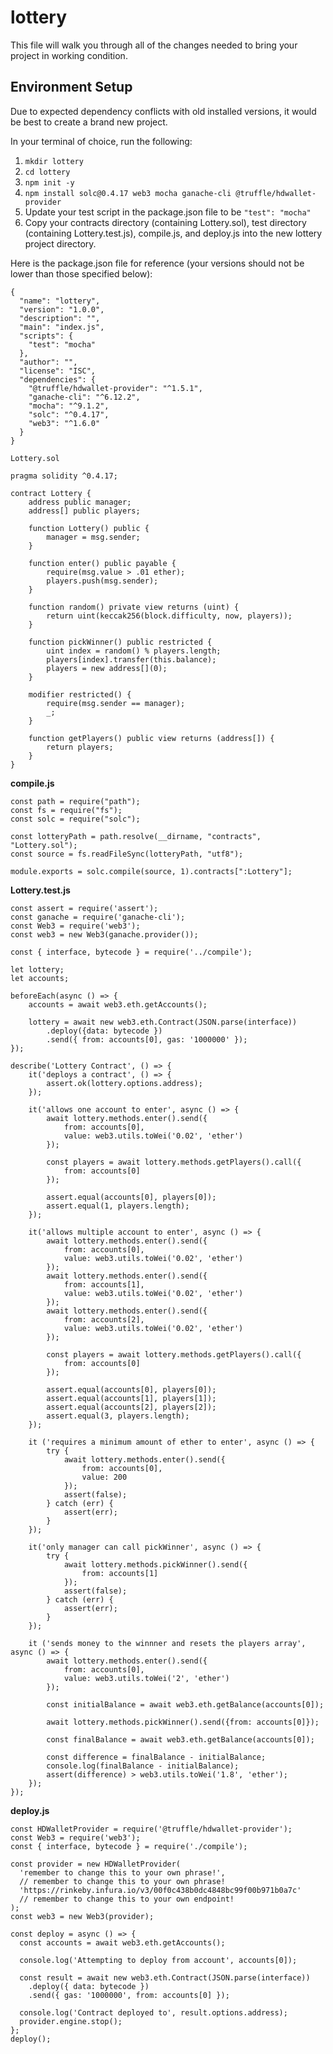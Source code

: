 # lottery

This file will walk you through all of the changes needed to bring your project in working condition.

##  Environment Setup

Due to expected dependency conflicts with old installed versions, it would be best to create a brand new project.

In your terminal of choice, run the following:

1.  ```mkdir lottery```
1.  ```cd lottery```
1.  ```npm init -y```
1.  ```npm install solc@0.4.17 web3 mocha ganache-cli @truffle/hdwallet-provider```
1.  Update your test script in the package.json file to be ```"test": "mocha"```
1.  Copy your contracts directory (containing Lottery.sol), test directory (containing Lottery.test.js), compile.js, and deploy.js into the new lottery project directory.

Here is the package.json file for reference (your versions should not be lower than those specified below):

```
{
  "name": "lottery",
  "version": "1.0.0",
  "description": "",
  "main": "index.js",
  "scripts": {
    "test": "mocha"
  },
  "author": "",
  "license": "ISC",
  "dependencies": {
    "@truffle/hdwallet-provider": "^1.5.1",
    "ganache-cli": "^6.12.2",
    "mocha": "^9.1.2",
    "solc": "^0.4.17",
    "web3": "^1.6.0"
  }
}
```

`Lottery.sol`
```
pragma solidity ^0.4.17;

contract Lottery {
    address public manager;
    address[] public players;
    
    function Lottery() public {
        manager = msg.sender;
    }
    
    function enter() public payable {
        require(msg.value > .01 ether);
        players.push(msg.sender);
    }
    
    function random() private view returns (uint) {
        return uint(keccak256(block.difficulty, now, players));
    }
    
    function pickWinner() public restricted {
        uint index = random() % players.length;
        players[index].transfer(this.balance);
        players = new address[](0);
    }
    
    modifier restricted() {
        require(msg.sender == manager);
        _;
    }
    
    function getPlayers() public view returns (address[]) {
        return players;
    }
}   
```

**compile.js**
```
const path = require("path");
const fs = require("fs");
const solc = require("solc");

const lotteryPath = path.resolve(__dirname, "contracts", "Lottery.sol");
const source = fs.readFileSync(lotteryPath, "utf8");

module.exports = solc.compile(source, 1).contracts[":Lottery"];
```

**Lottery.test.js**

```
const assert = require('assert');
const ganache = require('ganache-cli');
const Web3 = require('web3');
const web3 = new Web3(ganache.provider());

const { interface, bytecode } = require('../compile');

let lottery;
let accounts;

beforeEach(async () => {
    accounts = await web3.eth.getAccounts();

    lottery = await new web3.eth.Contract(JSON.parse(interface))
        .deploy({data: bytecode })
        .send({ from: accounts[0], gas: '1000000' });
});

describe('Lottery Contract', () => {
    it('deploys a contract', () => {
        assert.ok(lottery.options.address);    
    });  
    
    it('allows one account to enter', async () => {
        await lottery.methods.enter().send({
            from: accounts[0],
            value: web3.utils.toWei('0.02', 'ether')
        });

        const players = await lottery.methods.getPlayers().call({
            from: accounts[0]
        });

        assert.equal(accounts[0], players[0]);
        assert.equal(1, players.length);
    });

    it('allows multiple account to enter', async () => {
        await lottery.methods.enter().send({
            from: accounts[0],
            value: web3.utils.toWei('0.02', 'ether')
        });
        await lottery.methods.enter().send({
            from: accounts[1],
            value: web3.utils.toWei('0.02', 'ether')
        });
        await lottery.methods.enter().send({
            from: accounts[2],
            value: web3.utils.toWei('0.02', 'ether')
        });

        const players = await lottery.methods.getPlayers().call({
            from: accounts[0]
        });

        assert.equal(accounts[0], players[0]);
        assert.equal(accounts[1], players[1]);
        assert.equal(accounts[2], players[2]);
        assert.equal(3, players.length);
    });

    it ('requires a minimum amount of ether to enter', async () => {
        try {
            await lottery.methods.enter().send({
                from: accounts[0],
                value: 200
            }); 
            assert(false);
        } catch (err) {
            assert(err);
        }
    });

    it('only manager can call pickWinner', async () => {
        try {
            await lottery.methods.pickWinner().send({
                from: accounts[1]
            });
            assert(false);
        } catch (err) {
            assert(err);
        }
    });

    it ('sends money to the winnner and resets the players array', async () => {
        await lottery.methods.enter().send({
            from: accounts[0],
            value: web3.utils.toWei('2', 'ether')
        });

        const initialBalance = await web3.eth.getBalance(accounts[0]);

        await lottery.methods.pickWinner().send({from: accounts[0]});

        const finalBalance = await web3.eth.getBalance(accounts[0]);

        const difference = finalBalance - initialBalance;
        console.log(finalBalance - initialBalance);
        assert(difference) > web3.utils.toWei('1.8', 'ether');
    });
});
```

**deploy.js**

```
const HDWalletProvider = require('@truffle/hdwallet-provider');
const Web3 = require('web3');
const { interface, bytecode } = require('./compile');

const provider = new HDWalletProvider(
  'remember to change this to your own phrase!',
  // remember to change this to your own phrase!
  'https://rinkeby.infura.io/v3/00f0c438b0dc4848bc99f00b971b0a7c'
  // remember to change this to your own endpoint!
);
const web3 = new Web3(provider);

const deploy = async () => {
  const accounts = await web3.eth.getAccounts();

  console.log('Attempting to deploy from account', accounts[0]);

  const result = await new web3.eth.Contract(JSON.parse(interface))
    .deploy({ data: bytecode })
    .send({ gas: '1000000', from: accounts[0] });

  console.log('Contract deployed to', result.options.address);
  provider.engine.stop();
};
deploy();
```

